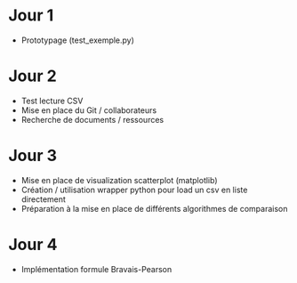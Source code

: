 # Jour 1 
- Prototypage (test_exemple.py)

# Jour 2
- Test lecture CSV
- Mise en place du Git / collaborateurs
- Recherche de documents / ressources

# Jour 3
- Mise en place de visualization scatterplot (matplotlib)
- Création / utilisation wrapper python pour load un csv en liste directement
- Préparation à la mise en place de différents algorithmes de comparaison

# Jour 4
- Implémentation formule Bravais-Pearson